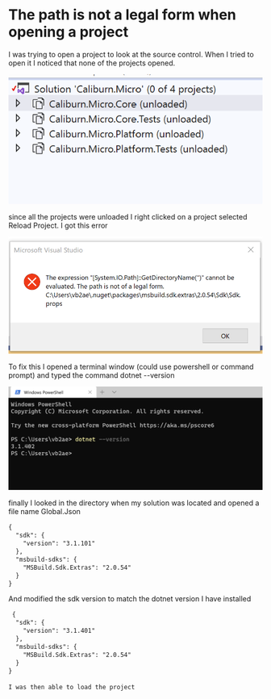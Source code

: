 # The path is not a legal form when opening a project

I was trying to open a project to look at the source control.  When I tried to open it I noticed that none of the projects opened.

![NuGet](/images/ProjectsDidNotLoad.png)

since all the projects were unloaded I right clicked on a project selected Reload Project.  I got this error

![NuGet](/images/ProjectOpenError.png)

To fix this I opened a terminal window (could use powershell or command prompt) and typed the command dotnet --version

![NuGet](/images/dotnetversion.png)

finally I looked in the directory when my solution was located and opened a file name Global.Json

    {
      "sdk": {
        "version": "3.1.101"
      },
      "msbuild-sdks": {
        "MSBuild.Sdk.Extras": "2.0.54"
      }
    }  
    
 And modified the sdk version to match the dotnet version I have installed
 
     {
      "sdk": {
        "version": "3.1.401"
      },
      "msbuild-sdks": {
        "MSBuild.Sdk.Extras": "2.0.54"
      }
    }  
    
    I was then able to load the project
